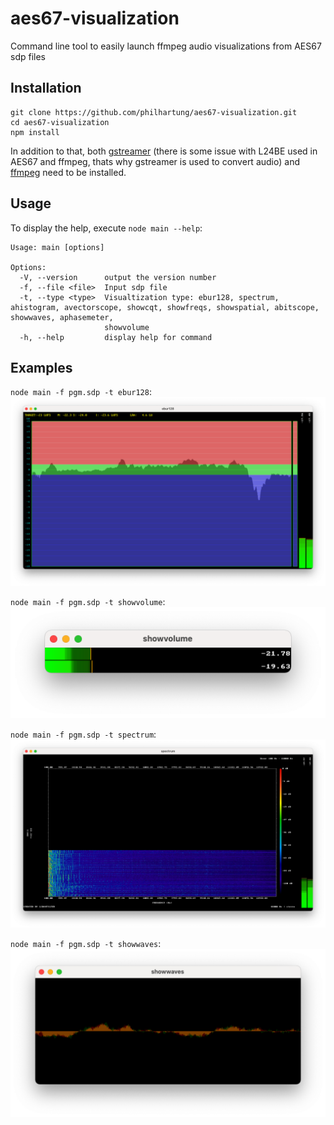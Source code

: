 # aes67-visualization
Command line tool to easily launch ffmpeg audio visualizations from AES67 sdp files

## Installation
```
git clone https://github.com/philhartung/aes67-visualization.git
cd aes67-visualization
npm install
```
In addition to that, both [gstreamer](https://gstreamer.freedesktop.org/documentation/installing/index.html) (there is some issue with L24BE used in AES67 and ffmpeg, thats why gstreamer is used to convert audio) and [ffmpeg](https://ffmpeg.org/) need to be installed. 

## Usage
To display the help, execute `node main --help`:
```
Usage: main [options]

Options:
  -V, --version      output the version number
  -f, --file <file>  Input sdp file
  -t, --type <type>  Visualtization type: ebur128, spectrum, ahistogram, avectorscope, showcqt, showfreqs, showspatial, abitscope, showwaves, aphasemeter,
                     showvolume
  -h, --help         display help for command
```

## Examples
`node main -f pgm.sdp -t ebur128`:
![Screenshot](doc/ebur128.png "ebur128")

`node main -f pgm.sdp -t showvolume`:
![Screenshot](doc/showvolume.png "showvolume")

`node main -f pgm.sdp -t spectrum`:
![Screenshot](doc/spectrum.png "spectrum")

`node main -f pgm.sdp -t showwaves`:
![Screenshot](doc/showwaves.png "showwaves")